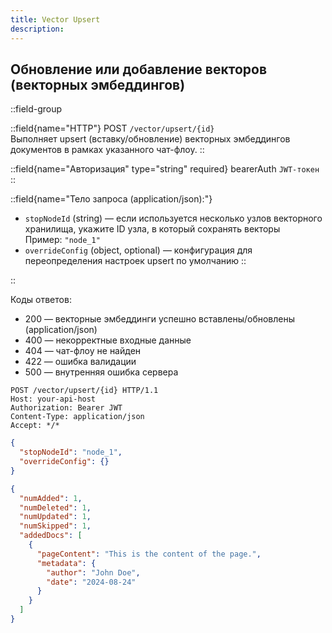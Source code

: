 ```yaml
---
title: Vector Upsert
description:
---
```



## Обновление или добавление векторов (векторных эмбеддингов)

::field-group

::field{name="HTTP"}
 POST `/vector/upsert/{id}`  
 Выполняет upsert (вставку/обновление) векторных эмбеддингов документов в рамках указанного чат-флоу.
::

::field{name="Авторизация" type="string" required}
 bearerAuth `JWT-токен`
::

::field{name="Тело запроса (application/json):"}
* `stopNodeId` (string) — если используется несколько узлов векторного хранилища, укажите ID узла, в который сохранять векторы  
 Пример: `"node_1"`
* `overrideConfig` (object, optional) — конфигурация для переопределения настроек upsert по умолчанию
::

::


Коды ответов:

* 200 — векторные эмбеддинги успешно вставлены/обновлены (application/json)
* 400 — некорректные входные данные
* 404 — чат-флоу не найден
* 422 — ошибка валидации
* 500 — внутренняя ошибка сервера


```HTTP
POST /vector/upsert/{id} HTTP/1.1
Host: your-api-host
Authorization: Bearer JWT
Content-Type: application/json
Accept: */*
```

```json [Пример HTTP-запроса]
{
  "stopNodeId": "node_1",
  "overrideConfig": {}
}
```

```json [Пример успешного ответа (200)]
{
  "numAdded": 1,
  "numDeleted": 1,
  "numUpdated": 1,
  "numSkipped": 1,
  "addedDocs": [
    {
      "pageContent": "This is the content of the page.",
      "metadata": {
        "author": "John Doe",
        "date": "2024-08-24"
      }
    }
  ]
}
```
